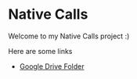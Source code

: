 # Native Calls

Welcome to my Native Calls project :)

Here are some links

- [Google Drive Folder](https://drive.google.com/?authuser=0#folders/0B34PR0XFhrUYMWMwb0htRFJZd1E)
